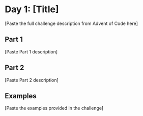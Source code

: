# Day 1: [Title]

[Paste the full challenge description from Advent of Code here]

## Part 1

[Paste Part 1 description]

## Part 2

[Paste Part 2 description]

## Examples

[Paste the examples provided in the challenge] 